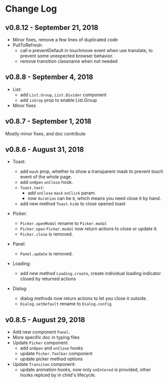 # Change Log

## v0.8.12 - September 21, 2018
  * Minor fixes, remove a few lines of duplicated code
  * PullToRefresh:
     * call e.preventDefault in touchmove event when use translate, to prevent some unexpected browser behavior.
     * remove transition classname when not needed

## v0.8.8 - September 4, 2018
  * List:
      * add `List.Group`, `List.Divider` component
      * add `isGrop` prop to enable List.Group
  * Minor fixes
  

## v0.8.7 - September 1, 2018
  Mostly minor fixes, and doc contribute


## v0.8.6 - August 31, 2018
  * Toast:
    * add `mask` prop, whether to show a transparent mask to prevent touch event of the whole page.
    * add `onOpen` `onClose` hook.
    * `Toast.text`:
      * add `onClose` `mask` `onClick` param.
      * now `duration` can be `0`, which means you need close it by hand.
    * add new method `Toast.hide` to close opened toast

  * Picker: 
    * `Picker.openModal` rename to `Picker.modal`
    * `Picker.open` `Picker.modal` now return actions to close or update it.
    * `Picker.close` is removed.

  * Panel:
    * `Panel.update` is removed.
  
  * Loading:
    * add new method `Loading.create`, create individual loading indicator closed by returned actions

  * Dialog:
    * dialog methods now return actions to let you close it outside.
    * `Dialog.setDefault` rename to `Dialog.config`


## v0.8.5 - August 29, 2018

  * Add new component `Panel`.
  * More specific doc in typing files
  * Update `Picker` component.
    * add `onOpen` and `onClose` hooks
    * update `Picker.Toolbar` component
    * update picker method options
  * Update `Transiton` component:
    * update animation hooks, now only `onEntered` is provided, other hooks replced by in child's lifecycle.
